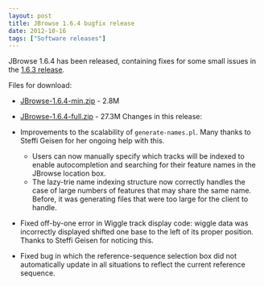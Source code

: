 ```yaml
---
layout: post
title: JBrowse 1.6.4 bugfix release
date: 2012-10-16
tags: ["Software releases"]
---
```


JBrowse 1.6.4 has been released, containing fixes for some small issues in the [1.6.3 release](http://jbrowse.org/jbrowse-1-6-3-bugfix-release/ "JBrowse 1.6.3 bugfix release").

Files for download:

*   [JBrowse-1.6.4-min.zip](/wordpress/wp-content/plugins/download-monitor/download.php?id=21 "download JBrowse-1.6.4-min.zip") - 2.8M
*   [JBrowse-1.6.4-full.zip](http://jbrowse.org/wordpress/wp-content/plugins/download-monitor/download.php?id=22 "download JBrowse-1.6.4-full.zip") - 27.3M
Changes in this release:

*   Improvements to the scalability of `generate-names.pl`. Many
thanks to Steffi Geisen for her ongoing help with this.

    *   Users can now manually specify which tracks will be indexed to
enable autocompletion and searching for their feature names in
the JBrowse location box.
    *   The lazy-trie name indexing structure now correctly handles the
case of large numbers of features that may share the same
name. Before, it was generating files that were too large for
the client to handle.

*   Fixed off-by-one error in Wiggle track display code: wiggle data
was incorrectly displayed shifted one base to the left of its
proper position. Thanks to Steffi Geisen for noticing this.
*   Fixed bug in which the reference-sequence selection box did not
automatically update in all situations to reflect the current
reference sequence.